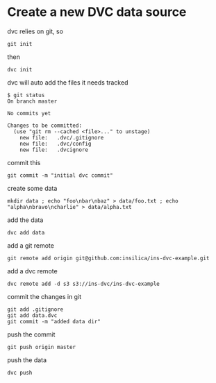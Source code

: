 # Create a new DVC data source

dvc relies on git, so
```
git init
```

then

```
dvc init
```

dvc will auto add the files it needs tracked
```
$ git status
On branch master

No commits yet

Changes to be committed:
  (use "git rm --cached <file>..." to unstage)
	new file:   .dvc/.gitignore
	new file:   .dvc/config
	new file:   .dvcignore
```
commit this

```
git commit -m "initial dvc commit"
```

create some data
```
mkdir data ; echo "foo\nbar\nbaz" > data/foo.txt ; echo "alpha\nbravo\ncharlie" > data/alpha.txt
```

add the data
```
dvc add data
```
add a git remote
```
git remote add origin git@github.com:insilica/ins-dvc-example.git
```

add a dvc remote

```
dvc remote add -d s3 s3://ins-dvc/ins-dvc-example
```


commit the changes in git
```
git add .gitignore
git add data.dvc
git commit -m "added data dir"
```

push the commit
```
git push origin master
```

push the data

```
dvc push
```


